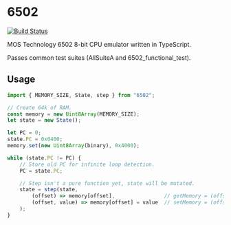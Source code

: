 # 6502

[![Build Status](https://travis-ci.com/mat-sz/6502.svg?branch=master)](https://travis-ci.com/mat-sz/6502)

MOS Technology 6502 8-bit CPU emulator written in TypeScript.

Passes common test suites (AllSuiteA and 6502_functional_test).

## Usage

```js
import { MEMORY_SIZE, State, step } from "6502";

// Create 64k of RAM.
const memory = new Uint8Array(MEMORY_SIZE);
let state = new State();

let PC = 0;
state.PC = 0x0400;
memory.set(new Uint8Array(binary), 0x4000);

while (state.PC != PC) {
    // Store old PC for infinite loop detection.
    PC = state.PC;

    // Step isn't a pure function yet, state will be mutated.
    state = step(state,
        (offset) => memory[offset],                // getMemory = (offset) => value
        (offset, value) => memory[offset] = value  // setMemory = (offset, value) => void
    );
}
```